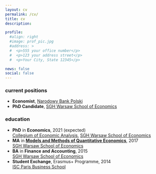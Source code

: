 ```yaml
---
layout: cv
permalink: /cv/
title: cv
description:

profile:
  #align: right
  #image: prof_pic.jpg
  #address: >
  #  <p>555 your office number</p>
  #  <p>123 your address street</p>
  #  <p>Your City, State 12345</p>

news: false
social: false
---
```

<!-- CV in PDF:
<a target="_blank" rel="noopener noreferrer" href="{{ '/cv/cv_aduszak.pdf' | prepend: site.baseurl | prepend: site.url }}"><i class="far fa-file-pdf"></i></a>
-->

### current positions

<ul class="fa-ul">

  <li>
    <i class="fas fa-briefcase"></i> <b>Economist</b>, <a target="_blank" rel="noopener noreferrer" href="http://www.nbp.pl">Narodowy Bank Polski</a>
  </li>

  <li>
    <i class="fas fa-university"></i> <b>PhD Candidate</b>, <a target="_blank" rel="noopener noreferrer" href="http://www.sgh.waw.pl">SGH Warsaw School of Economics</a>
  </li>

</ul>

### education

<ul class="fa-ul">

  <li>
    <i class="fas fa-graduation-cap"></i> <b>PhD</b> in <b>Economics</b>, 2021 (expected) <br/>
    <a target="_blank" rel="noopener noreferrer" href="http://kolegia.sgh.waw.pl/pl/KAE/Strony/default.aspx">Collegium of Economic Analysis</a>,
    <a target="_blank" rel="noopener noreferrer" href="http://www.sgh.waw.pl">SGH Warsaw School of Economics</a>
  </li>

  <li>
    <i class="fas fa-graduation-cap"></i> <b>MA</b> in <a target="_blank" rel="noopener noreferrer" href="http://kolegia.sgh.waw.pl/pl/KAE/struktura/KEI/oferta/Strony/qem.aspx"><b>Models and Methods of Quantitative Economics</b></a>, 2017 <br/>
    <a target="_blank" rel="noopener noreferrer" href="http://www.sgh.waw.pl">SGH Warsaw School of Economics</a>

  </li>

  <li>
    <i class="fas fa-graduation-cap"></i> <b>BA</b> in <b>Finance and Accounting</b>, 2015 <br/>
    <a target="_blank" rel="noopener noreferrer" href="http://www.sgh.waw.pl/en">SGH Warsaw School of Economics</a>

  </li>

  <li>
    <i class="fas fa-graduation-cap"></i> <b>Student Exchange</b>, Erasmus+ Programme, 2014 <br/>
    <a target="_blank" rel="noopener noreferrer" href="https://www.iscparis.com">ISC Paris Business School</a>

  </li>
</ul>
